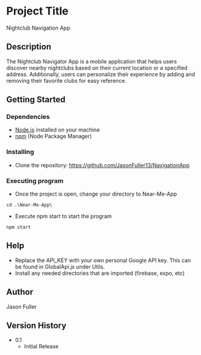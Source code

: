 # Project Title

Nightclub Navigation App

## Description

The Nightclub Navigator App is a mobile application that helps users discover nearby nightclubs based on their current location or a specified address. Additionally, users can personalize their experience by adding and removing their favorite clubs for easy reference.

## Getting Started

### Dependencies

- [Node.js](https://nodejs.org/) installed on your machine
- [npm](https://www.npmjs.com/) (Node Package Manager)

### Installing

* Clone the repository: https://github.com/JasonFuller13/NavigationApp
 
 
### Executing program

* Once the project is open, change your directory to Near-Me-App

```
cd .\Near-Me-App\
```
* Execute npm start to start the program
```
npm start
```

## Help

* Replace the API_KEY with your own personal Google API key. This can be found in GlobalApi.js under Utils.
* Install any needed directories that are imported (firebase, expo, etc) 


## Author

Jason Fuller

## Version History


* 0.1
    * Initial Release


